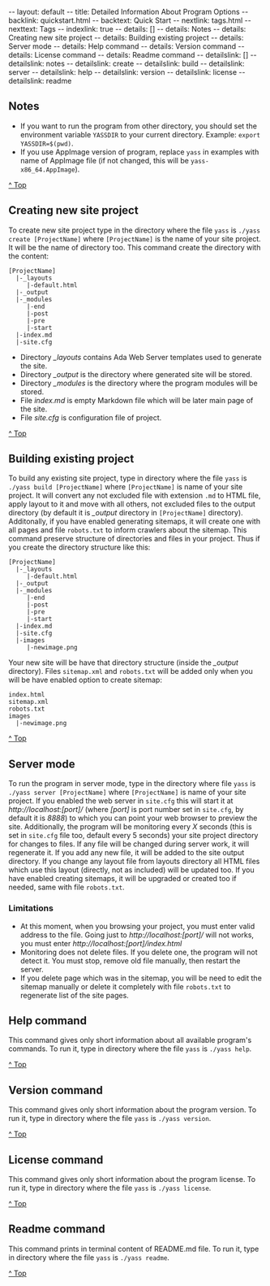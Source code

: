 -- layout: default
-- title: Detailed Information About Program Options
-- backlink: quickstart.html
-- backtext: Quick Start
-- nextlink: tags.html
-- nexttext: Tags
-- indexlink: true
-- details: []
-- details: Notes
-- details: Creating new site project
-- details: Building existing project
-- details: Server mode
-- details: Help command
-- details: Version command
-- details: License command
-- details: Readme command
-- detailslink: []
-- detailslink: notes
-- detailslink: create
-- detailslink: build
-- detailslink: server
-- detailslink: help
-- detailslink: version
-- detailslink: license
-- detailslink: readme
## <a name="notes"></a>Notes
* If you want to run the program from other directory, you should set the
  environment variable `YASSDIR` to your current directory. Example:
  `export YASSDIR=$(pwd)`.
* If you use AppImage version of program, replace `yass` in examples with
  name of AppImage file (if not changed, this will be `yass-x86_64.AppImage`).

<a href="#top">^ Top</a>

## <a name="create"></a>Creating new site project

To create new site project type in the directory where the file `yass` is
`./yass create [ProjectName]` where `[ProjectName]` is the name of your site
project. It will be the name of directory too. This command create the
directory with the content:

    [ProjectName]
      |-_layouts
         |-default.html
      |-_output
      |-_modules
         |-end
         |-post
         |-pre
         |-start
      |-index.md
      |-site.cfg

* Directory *_layouts* contains Ada Web Server templates used to generate the
  site.
* Directory *_output* is the directory where generated site will be stored.
* Directory *_modules* is the directory where the program modules will be
  stored.
* File *index.md* is empty Markdown file which will be later main page of the
  site.
* File *site.cfg* is configuration file of project.

<a href="#top">^ Top</a>

## <a name="build"></a>Building existing project

To build any existing site project, type in directory where the file `yass`
is `./yass build [ProjectName]` where `[ProjectName]` is name of your site
project. It will convert any not excluded file with extension `.md` to
HTML file, apply layout to it and move with all others, not excluded files
to the output directory (by default it is *_output* directory in `[ProjectName]`
directory). Additonally, if you have enabled generating sitemaps, it will
create one with all pages and file `robots.txt` to inform crawlers about the
sitemap. This command preserve structure of directories and files in
your project. Thus if you create the directory structure like this:

    [ProjectName]
      |-_layouts
         |-default.html
      |-_output
      |-_modules
         |-end
         |-post
         |-pre
         |-start
      |-index.md
      |-site.cfg
      |-images
         |-newimage.png

Your new site will be have that directory structure (inside the *_output*
directory). Files `sitemap.xml` and `robots.txt` will be added only when
you will be have enabled option to create sitemap:

    index.html
    sitemap.xml
    robots.txt
    images
      |-newimage.png

<a href="#top">^ Top</a>

## <a name="server"></a>Server mode

To run the program in server mode, type in the directory where file `yass`
is `./yass server [ProjectName]` where `[ProjectName]` is name of your site
project. If you enabled the web server in `site.cfg` this will start it
at *http://localhost:[port]/* (where *[port]* is port number set in `site.cfg`,
by default it is *8888*) to which you can point your web browser to preview
the site. Additionally, the program will be monitoring every *X* seconds (this
is set in `site.cfg` file too, default every 5 seconds) your site project
directory for changes to files. If any file will be changed during server work,
it will regenerate it. If you add any new file, it will be added to the site
output directory. If you change any layout file from layouts directory all
HTML files which use this layout (directly, not as included) will be updated
too. If you have enabled creating sitemaps, it will be upgraded or created too
if needed, same with file `robots.txt`.

### Limitations
- At this moment, when you browsing your project, you must enter valid address
  to the file. Going just to *http://localhost:[port]/* will not works, you must
  enter *http://localhost:[port]/index.html*
- Monitoring does not delete files. If you delete one, the program will not
  detect it. You must stop, remove old file manually, then restart the server.
- If you delete page which was in the sitemap, you will be need to edit the
  sitemap manually or delete it completely with file `robots.txt` to
  regenerate list of the site pages.

## <a name="help"></a>Help command

This command gives only short information about all available program's
commands. To run it, type in directory where the file `yass` is `./yass help`.

<a href="#top">^ Top</a>

## <a name="version"></a>Version command

This command gives only short information about the program version. To run
it, type in directory where the file `yass` is `./yass version`.

<a href="#top">^ Top</a>

## <a name="license"></a>License command

This command gives only short information about the program license. To run
it, type in directory where the file `yass` is `./yass license`.

<a href="#top">^ Top</a>

## <a name="readme"></a>Readme command

This command prints in terminal content of README.md file. To run it, type in
directory where the file `yass` is `./yass readme`.

<a href="#top">^ Top</a>

